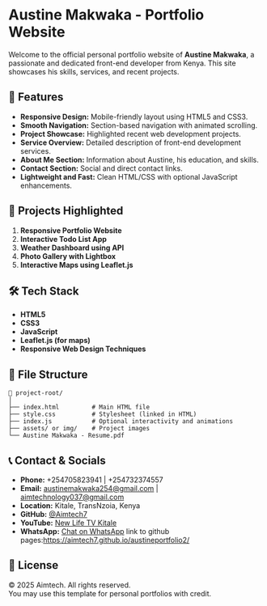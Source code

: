
# Austine Makwaka - Portfolio Website

Welcome to the official personal portfolio website of **Austine Makwaka**, a passionate and dedicated front-end developer from Kenya. This site showcases his skills, services, and recent projects.

## 🚀 Features

- **Responsive Design:** Mobile-friendly layout using HTML5 and CSS3.
- **Smooth Navigation:** Section-based navigation with animated scrolling.
- **Project Showcase:** Highlighted recent web development projects.
- **Service Overview:** Detailed description of front-end development services.
- **About Me Section:** Information about Austine, his education, and skills.
- **Contact Section:** Social and direct contact links.
- **Lightweight and Fast:** Clean HTML/CSS with optional JavaScript enhancements.

## 💼 Projects Highlighted

1. **Responsive Portfolio Website**
2. **Interactive Todo List App**
3. **Weather Dashboard using API**
4. **Photo Gallery with Lightbox**
5. **Interactive Maps using Leaflet.js**

## 🛠️ Tech Stack

- **HTML5**
- **CSS3**
- **JavaScript**
- **Leaflet.js (for maps)**
- **Responsive Web Design Techniques**

## 📂 File Structure

```
📁 project-root/
│
├── index.html         # Main HTML file
├── style.css          # Stylesheet (linked in HTML)
├── index.js           # Optional interactivity and animations
├── assets/ or img/    # Project images
└── Austine Makwaka - Resume.pdf
```

## 📞 Contact & Socials

- **Phone:** +254705823941 | +254732374557  
- **Email:** austinemakwaka254@gmail.com | aimtechnology037@gmail.com  
- **Location:** Kitale, TransNzoia, Kenya  
- **GitHub:** [@Aimtech7](https://github.com/Aimtech7)  
- **YouTube:** [New Life TV Kitale](https://www.youtube.com/@NEWLIFETVKITALE)  
- **WhatsApp:** [Chat on WhatsApp](https://wa.me/+254732374557)
link to github pages:https://aimtech7.github.io/austineportfolio2/

## 📄 License

© 2025 Aimtech. All rights reserved.  
You may use this template for personal portfolios with credit.
